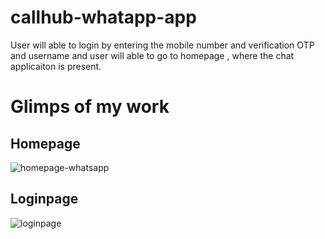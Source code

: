 # callhub-whatapp-app

User will able to login by entering the mobile number and verification OTP and username and user will able to go to homepage , where the chat applicaiton is present.

# Glimps of my work

## Homepage

![homepage-whatsapp](https://user-images.githubusercontent.com/77038785/133710734-28936f9c-28c9-4c1d-a020-575e4cb33c2a.PNG)

## Loginpage

![loginpage](https://user-images.githubusercontent.com/77038785/133710793-62af66a7-d549-421b-8e42-e2adec24e71d.PNG)
